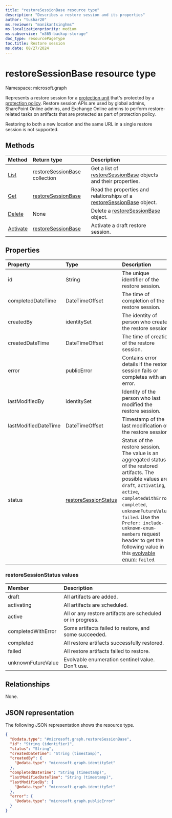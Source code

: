 ```yaml
---
title: "restoreSessionBase resource type"
description: "Describes a restore session and its properties"
author: "tushar20"
ms.reviewer: "manikantsinghms"
ms.localizationpriority: medium
ms.subservice: "m365-backup-storage"
doc_type: resourcePageType
toc.title: Restore session
ms.date: 08/27/2024
---
```


# restoreSessionBase resource type

Namespace: microsoft.graph

Represents a restore session for a [protection unit](protectionunitbase.md) that's protected by a [protection policy](protectionpolicybase.md). Restore session APIs are used by global admins, SharePoint Online admins, and Exchange Online admins to perform restore-related tasks on artifacts that are protected as part of protection policy.

Restoring to both a new location and the same URL in a single restore session is not supported.

## Methods

|Method|Return type|Description|
|:---|:---|:---|
|[List](../api/backuprestoreroot-list-restoresessions.md)|[restoreSessionBase](../resources/restoresessionbase.md) collection|Get a list of  [restoreSessionBase](../resources/restoresessionbase.md) objects and their properties.|
|[Get](../api/restoresessionbase-get.md)|[restoreSessionBase](../resources/restoresessionbase.md)|Read the properties and relationships of a [restoreSessionBase](../resources/restoresessionbase.md) object.|
|[Delete](../api/restoresessionbase-delete.md)|None|Delete a [restoreSessionBase](../resources/restoresessionbase.md) object.|
|[Activate](../api/restoresessionbase-activate.md)|[restoreSessionBase](../resources/restoresessionbase.md)|Activate a draft restore session.|

## Properties

|Property|Type|Description|
|:---|:---|:---|
|id|String|The unique identifier of the restore session.|
|completedDateTime|DateTimeOffset|The time of completion of the restore session.|
|createdBy|identitySet|The identity of person who created the restore session.|
|createdDateTime|DateTimeOffset|The time of creation of the restore session.|
|error|publicError|Contains error details if the restore session fails or completes with an error.|
|lastModifiedBy|identitySet|Identity of the person who last modified the restore session.|
|lastModifiedDateTime|DateTimeOffset|Timestamp of the last modification of the restore session.|
|status|[restoreSessionStatus](../resources/restoresessionbase.md#restoresessionstatus-values)|Status of the restore session. The value is an aggregated status of the restored artifacts. The possible values are: `draft`, `activating`, `active`, `completedWithError`, `completed`, `unknownFutureValue`, `failed`. Use the `Prefer: include-unknown-enum-members` request header to get the following value in this [evolvable enum](/graph/best-practices-concept#handling-future-members-in-evolvable-enumerations): `failed`.|

### restoreSessionStatus values

|Member | Description |
|:------|:------------|
|draft|All artifacts are added.|
|activating|All artifacts are scheduled.|
|active|All or any restore artifacts are scheduled or in progress.|
|completedWithError|Some artifacts failed to restore, and some succeeded.|
|completed| All restore artifacts successfully restored.|
|failed| All restore artifacts failed to restore.|
|unknownFutureValue| Evolvable enumeration sentinel value. Don't use.|

## Relationships

None.

## JSON representation

The following JSON representation shows the resource type.
<!-- {
  "blockType": "resource",
  "keyProperty": "id",
  "@odata.type": "microsoft.graph.restoreSessionBase",
  "baseType": "microsoft.graph.entity",
  "openType": false
}
-->
``` json
{
  "@odata.type": "#microsoft.graph.restoreSessionBase",
  "id": "String (identifier)",
  "status": "String",
  "createdDateTime": "String (timestamp)",
  "createdBy": {
    "@odata.type": "microsoft.graph.identitySet"
  },
  "completedDateTime": "String (timestamp)",
  "lastModifiedDateTime": "String (timestamp)",
  "lastModifiedBy": {
    "@odata.type": "microsoft.graph.identitySet"
  },
  "error": {
    "@odata.type": "microsoft.graph.publicError"
  }
}
```
